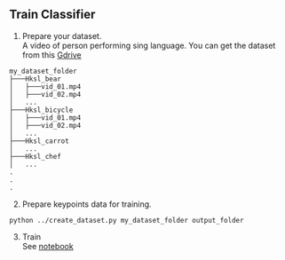 
## Train Classifier
1. Prepare your dataset.  
A video of person performing sing language. You can get the dataset from this [Gdrive]()

```
my_dataset_folder
├───Hksl_bear
│   ├───vid_01.mp4
│   ├───vid_02.mp4
│   ...
├───Hksl_bicycle
│   ├───vid_01.mp4
│   ├───vid_02.mp4
│   ...
├───Hksl_carrot
│   ...
├───Hksl_chef
│   ...
.
.
.
```
2. Prepare keypoints data for training.

```
python ../create_dataset.py my_dataset_folder output_folder
```

3. Train  
See [notebook](classifier/train_knn_classifier.ipynb)
